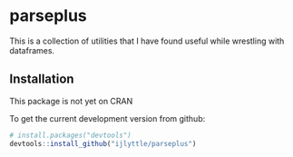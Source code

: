 # parseplus

This is a collection of utilities that I have found useful while wrestling with dataframes.

## Installation

This package is not yet on CRAN

To get the current development version from github:

```R
# install.packages("devtools")
devtools::install_github("ijlyttle/parseplus")
```
